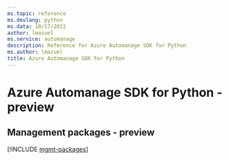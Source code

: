 ```yaml
---
ms.topic: reference
ms.devlang: python
ms.data: 10/17/2022
author: lmazuel
ms.service: automanage
description: Reference for Azure Automanage SDK for Python
ms.author: lmazuel
title: Azure Automanage SDK for Python
---
```

# Azure Automanage SDK for Python - preview

## Management packages - preview
[!INCLUDE [mgmt-packages](automanage-mgmt-index.md)]